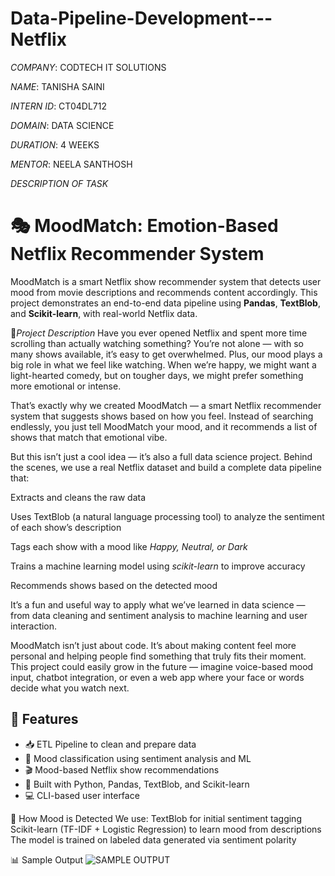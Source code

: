 # Data-Pipeline-Development---Netflix

*COMPANY*: CODTECH IT SOLUTIONS

*NAME*: TANISHA SAINI 

*INTERN ID*: CT04DL712

*DOMAIN*: DATA SCIENCE 

*DURATION*: 4 WEEKS 

*MENTOR*:  NEELA SANTHOSH  

*DESCRIPTION OF TASK*

# 🎭 MoodMatch: Emotion-Based Netflix Recommender System

MoodMatch is a smart Netflix show recommender system that detects user mood from movie descriptions and recommends content accordingly. This project demonstrates an end-to-end data pipeline using **Pandas**, **TextBlob**, and **Scikit-learn**, with real-world Netflix data.

📖*Project Description*
Have you ever opened Netflix and spent more time scrolling than actually watching something? You’re not alone — with so many shows available, it’s easy to get overwhelmed. Plus, our mood plays a big role in what we feel like watching. When we’re happy, we might want a light-hearted comedy, but on tougher days, we might prefer something more emotional or intense.

That’s exactly why we created MoodMatch — a smart Netflix recommender system that suggests shows based on how you feel. Instead of searching endlessly, you just tell MoodMatch your mood, and it recommends a list of shows that match that emotional vibe.

But this isn’t just a cool idea — it’s also a full data science project. Behind the scenes, we use a real Netflix dataset and build a complete data pipeline that:

Extracts and cleans the raw data

Uses TextBlob (a natural language processing tool) to analyze the sentiment of each show’s description

Tags each show with a mood like *Happy, Neutral, or Dark*

Trains a machine learning model using *scikit-learn* to improve accuracy

Recommends shows based on the detected mood

It’s a fun and useful way to apply what we’ve learned in data science — from data cleaning and sentiment analysis to machine learning and user interaction.

MoodMatch isn’t just about code. It’s about making content feel more personal and helping people find something that truly fits their moment. This project could easily grow in the future — imagine voice-based mood input, chatbot integration, or even a web app where your face or words decide what you watch next.

## 📌 Features

- 📥 ETL Pipeline to clean and prepare data
- 🧠 Mood classification using sentiment analysis and ML
- 🎬 Mood-based Netflix show recommendations
- 🧪 Built with Python, Pandas, TextBlob, and Scikit-learn
- 💻 CLI-based user interface

🧠 How Mood is Detected
We use:
TextBlob for initial sentiment tagging
Scikit-learn (TF-IDF + Logistic Regression) to learn mood from descriptions
The model is trained on labeled data generated via sentiment polarity

📊 Sample Output
![SAMPLE OUTPUT](https://github.com/user-attachments/assets/727d6197-0a62-48c3-b3b2-10567d243e9c)





